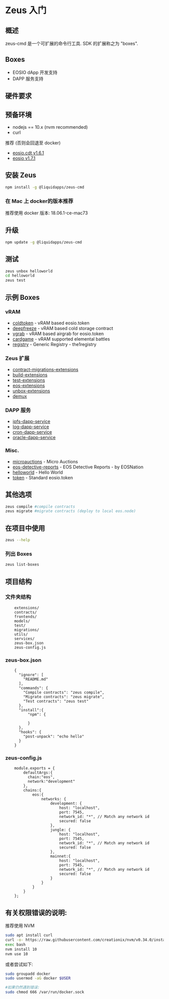 Zeus 入门
====================

## 概述
zeus-cmd 是一个可扩展的命令行工具. SDK 的扩展称之为 "boxes".

## Boxes

* EOSIO dApp 开发支持
* DAPP 服务支持

## 硬件要求

## 预备环境

* nodejs == 10.x (nvm recommended)
* curl

推荐 (否则会回退至 docker)
* [eosio.cdt v1.6.1](https://github.com/EOSIO/eosio.cdt/releases/tag/v1.6.1)
* [eosio v1.7.1](https://github.com/EOSIO/eos/releases/tag/v1.7.1)


## 安装 Zeus

```bash
npm install -g @liquidapps/zeus-cmd
```

### 在 Mac 上 docker的版本推荐
推荐使用 docker 版本: 18.06.1-ce-mac73

## 升级

```bash
npm update -g @liquidapps/zeus-cmd
```

## 测试
```bash
zeus unbox helloworld
cd helloworld
zeus test
```

## 示例 Boxes
### vRAM
* [coldtoken](https://github.com/liquidapps-io/zeus-sdk/tree/master/boxes/groups/sample/coldtoken) - vRAM based eosio.token
* [deepfreeze](https://github.com/liquidapps-io/zeus-sdk/tree/master/boxes/groups/sample/deepfreeze) - vRAM based cold storage contract
* [vgrab](https://github.com/liquidapps-io/zeus-sdk/tree/master/boxes/groups/sample/vgrab) - vRAM based airgrab for eosio.token
* [cardgame](https://github.com/liquidapps-io/zeus-sdk/tree/master/boxes/groups/sample/cardgame) - vRAM supported elemental battles
* [registry](https://github.com/liquidapps-io/zeus-sdk/tree/master/boxes/groups/eos-framework/registry) - Generic Registry - the1registry

### Zeus 扩展
* [contract-migrations-extensions](https://github.com/liquidapps-io/zeus-sdk/tree/master/boxes/groups/core/contract-migrations-extensions)
* [build-extensions](https://github.com/liquidapps-io/zeus-sdk/tree/master/boxes/groups/core/build-extensions)
* [test-extensions](https://github.com/liquidapps-io/zeus-sdk/tree/master/boxes/groups/core/test-extensions)
* [eos-extensions](https://github.com/liquidapps-io/zeus-sdk/tree/master/boxes/groups/eos-sdk/eos-extensions)
* [unbox-extensions](https://github.com/liquidapps-io/zeus-sdk/tree/master/boxes/groups/repos/unbox-extensions)
* [demux](https://github.com/liquidapps-io/zeus-sdk/tree/master/boxes/groups/microservices/demux)

### DAPP 服务
* [ipfs-dapp-service](https://github.com/liquidapps-io/zeus-sdk/tree/master/boxes/groups/services/ipfs-dapp-service)
* [log-dapp-service](https://github.com/liquidapps-io/zeus-sdk/tree/master/boxes/groups/services/log-dapp-service)
* [cron-dapp-service](https://github.com/liquidapps-io/zeus-sdk/tree/master/boxes/groups/services/cron-dapp-service)
* [oracle-dapp-service](https://github.com/liquidapps-io/zeus-sdk/tree/master/boxes/groups/services/oracle-dapp-service)

### Misc.
* [microauctions](https://github.com/liquidapps-io/zeus-sdk/tree/master/boxes/groups/economics/microauctions) - Micro Auctions
* [eos-detective-reports](https://github.com/liquidapps-io/zeus-sdk/tree/master/boxes/groups/economics/eos-detective-reports) - EOS Detective Reports - by EOSNation
* [helloworld](https://github.com/liquidapps-io/zeus-sdk/tree/master/boxes/groups/eos-sdk/sample-eos-cpp) - Hello World
* [token](https://github.com/liquidapps-io/zeus-sdk/tree/master/boxes/groups/eos-framework/token) - Standard eosio.token

## 其他选项
```bash
zeus compile #compile contracts
zeus migrate #migrate contracts (deploy to local eos.node)
```

## 在项目中使用
```bash
zeus --help 
```

### 列出 Boxes
```bash
zeus list-boxes
```

## 项目结构
### 文件夹结构
```
    extensions/
    contracts/
    frontends/
    models/
    test/
    migrations/
    utils/
    services/
    zeus-box.json
    zeus-config.js
```
### zeus-box.json
```
    {
      "ignore": [
        "README.md"
      ],
      "commands": {
        "Compile contracts": "zeus compile",
        "Migrate contracts": "zeus migrate",
        "Test contracts": "zeus test"
      },
      "install":{
          "npm": {
              
          }
      },
      "hooks": {
        "post-unpack": "echo hello"
      }
    }
```

### zeus-config.js
```
    module.exports = {
        defaultArgs:{
          chain:"eos",
          network:"development"
        },
        chains:{
            eos:{
                networks: {
                    development: {
                        host: "localhost",
                        port: 7545,
                        network_id: "*", // Match any network id
                        secured: false
                    },
                    jungle: {
                        host: "localhost",
                        port: 7545,
                        network_id: "*", // Match any network id
                        secured: false
                    },
                    mainnet:{
                        host: "localhost",
                        port: 7545,
                        network_id: "*", // Match any network id
                        secured: false
                    }
                }
            }
        }
    };
```

## 有关权限错误的说明:
推荐使用 NVM
```bash
sudo apt install curl
curl -o- https://raw.githubusercontent.com/creationix/nvm/v0.34.0/install.sh | bash
exec bash
nvm install 10
nvm use 10
```
或者尝试如下:
```bash
sudo groupadd docker
sudo usermod -aG docker $USER

#如果仍然遇到错误:
sudo chmod 666 /var/run/docker.sock
```